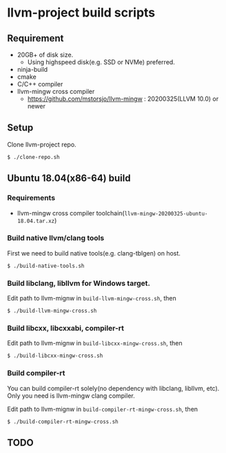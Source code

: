 # llvm-project build scripts

## Requirement

* 20GB+ of disk size.
  * Using highspeed disk(e.g. SSD or NVMe) preferred.
* ninja-build
* cmake
* C/C++ compiler
* llvm-mingw cross compiler
  * https://github.com/mstorsjo/llvm-mingw : 20200325(LLVM 10.0) or newer

## Setup

Clone llvm-project repo.

```
$ ./clone-repo.sh
```

## Ubuntu 18.04(x86-64) build

### Requirements

* llvm-mingw cross compiler toolchain(`llvm-mingw-20200325-ubuntu-18.04.tar.xz`)

### Build native llvm/clang tools

First we need to build native tools(e.g. clang-tblgen) on host.

```
$ ./build-native-tools.sh
```

### Build libclang, libllvm for Windows target.

Edit path to llvm-mignw in `build-llvm-mingw-cross.sh`, then

```
$ ./build-llvm-mingw-cross.sh
```

### Build libcxx, libcxxabi, compiler-rt

Edit path to llvm-mignw in `build-libcxx-mingw-cross.sh`, then

```
$ ./build-libcxx-mingw-cross.sh
```


### Build compiler-rt

You can build compiler-rt solely(no dependency with libclang, libllvm, etc).
Only you need is llvm-mingw clang compiler.

Edit path to llvm-mignw in `build-compiler-rt-mingw-cross.sh`, then

```
$ ./build-compiler-rt-mingw-cross.sh
```


## TODO


